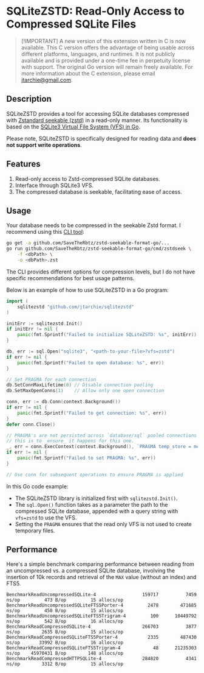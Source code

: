 # SQLiteZSTD: Read-Only Access to Compressed SQLite Files

> [!IMPORTANT] A new version of this extension written in C is now available.
> This C version offers the advantage of being usable across different
> platforms, languages, and runtimes. It is not publicly available and is
> provided under a one-time fee in perpetuity license with support. The original
> Go version will remain freely available. For more information about the C
> extension, please email jtarchie@gmail.com.

## Description

SQLiteZSTD provides a tool for accessing SQLite databases compressed with
[Zstandard seekable (zstd)](https://github.com/facebook/zstd/blob/216099a73f6ec19c246019df12a2877dada45cca/contrib/seekable_format/zstd_seekable_compression_format.md)
in a read-only manner. Its functionality is based on the
[SQLite3 Virtual File System (VFS) in Go](https://github.com/psanford/sqlite3vfs).

Please note, SQLiteZSTD is specifically designed for reading data and **does not
support write operations**.

## Features

1. Read-only access to Zstd-compressed SQLite databases.
2. Interface through SQLite3 VFS.
3. The compressed database is seekable, facilitating ease of access.

## Usage

Your database needs to be compressed in the seekable Zstd format. I recommend
using this [CLI tool](github.com/SaveTheRbtz/zstd-seekable-format-go):

```bash
go get -a github.com/SaveTheRbtz/zstd-seekable-format-go/...
go run github.com/SaveTheRbtz/zstd-seekable-format-go/cmd/zstdseek \
    -f <dbPath> \
    -o <dbPath>.zst
```

The CLI provides different options for compression levels, but I do not have
specific recommendations for best usage patterns.

Below is an example of how to use SQLiteZSTD in a Go program:

```go
import (
    sqlitezstd "github.com/jtarchie/sqlitezstd"
)

initErr := sqlitezstd.Init()
if initErr != nil {
    panic(fmt.Sprintf("Failed to initialize SQLiteZSTD: %s", initErr))
}

db, err := sql.Open("sqlite3", "<path-to-your-file>?vfs=zstd")
if err != nil {
    panic(fmt.Sprintf("Failed to open database: %s", err))
}

// Set PRAGMA for each connection
db.SetConnMaxLifetime(0) // Disable connection pooling
db.SetMaxOpenConns(1)    // Allow only one open connection

conn, err := db.Conn(context.Background())
if err != nil {
    panic(fmt.Sprintf("Failed to get connection: %s", err))
}
defer conn.Close()

// PRAGMA's are not persisted across `database/sql` pooled connections
// this is to _ensure_ it happens for this one.
_, err = conn.ExecContext(context.Background(), `PRAGMA temp_store = memory;`)
if err != nil {
    panic(fmt.Sprintf("Failed to set PRAGMA: %s", err))
}

// Use conn for subsequent operations to ensure PRAGMA is applied
```

In this Go code example:

- The SQLiteZSTD library is initialized first with `sqlitezstd.Init()`.
- The `sql.Open()` function takes as a parameter the path to the compressed
  SQLite database, appended with a query string with `vfs=zstd` to use the VFS.
- Setting the `PRAGMA` ensures that the read only VFS is not used to create
  temporary files.

## Performance

Here's a simple benchmark comparing performance between reading from an
uncompressed vs. a compressed SQLite database, involving the insertion of 10k
records and retrieval of the `MAX` value (without an index) and FTS5.

```
BenchmarkReadUncompressedSQLite-4              	  159717	      7459 ns/op	     473 B/op	      15 allocs/op
BenchmarkReadUncompressedSQLiteFTS5Porter-4    	    2478	    471685 ns/op	     450 B/op	      15 allocs/op
BenchmarkReadUncompressedSQLiteFTS5Trigram-4   	     100	  10449792 ns/op	     542 B/op	      16 allocs/op
BenchmarkReadCompressedSQLite-4                	  266703	      3877 ns/op	    2635 B/op	      15 allocs/op
BenchmarkReadCompressedSQLiteFTS5Porter-4      	    2335	    487430 ns/op	   33992 B/op	      16 allocs/op
BenchmarkReadCompressedSQLiteFTS5Trigram-4     	      48	  21235303 ns/op	45970431 B/op	     148 allocs/op
BenchmarkReadCompressedHTTPSQLite-4            	  284820	      4341 ns/op	    3312 B/op	      15 allocs/op
```
